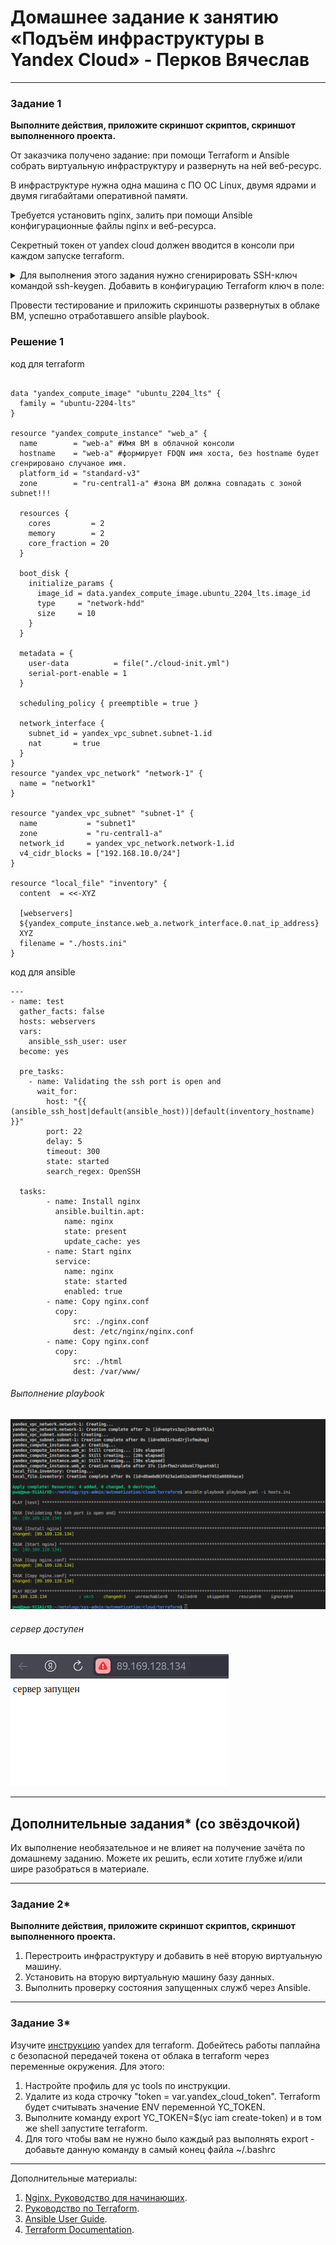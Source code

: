 # Домашнее задание к занятию «Подъём инфраструктуры в Yandex Cloud» - Перков Вячеслав

---

### Задание 1 

**Выполните действия, приложите скриншот скриптов, скриншот выполненного проекта.**

От заказчика получено задание: при помощи Terraform и Ansible собрать виртуальную инфраструктуру и развернуть на ней веб-ресурс. 

В инфраструктуре нужна одна машина с ПО ОС Linux, двумя ядрами и двумя гигабайтами оперативной памяти. 

Требуется установить nginx, залить при помощи Ansible конфигурационные файлы nginx и веб-ресурса. 

Секретный токен от yandex cloud должен вводится в консоли при каждом запуске terraform.
<details>
<summary>
Для выполнения этого задания нужно сгенирировать SSH-ключ командой ssh-keygen. Добавить в конфигурацию Terraform ключ в поле:
</summary>

```
 metadata = {
    user-data = "${file("./meta.txt")}"
  }
``` 

В файле meta прописать: 
 
```
 users:
  - name: user
    groups: sudo
    shell: /bin/bash
    sudo: ['ALL=(ALL) NOPASSWD:ALL']
    ssh-authorized-keys:
      - ssh-rsa  xxx
```
Где xxx — это ключ из файла /home/"name_ user"/.ssh/id_rsa.pub. Примерная конфигурация Terraform:

```
terraform {
  required_providers {
    yandex = {
      source = "yandex-cloud/yandex"
    }
  }
}

variable "yandex_cloud_token" {
  type = string
  description = "Данная переменная потребует ввести секретный токен в консоли при запуске terraform plan/apply"
}

provider "yandex" {
  token     = var.yandex_cloud_token #секретные данные должны быть в сохранности!! Никогда не выкладывайте токен в публичный доступ.
  cloud_id  = "xxx"
  folder_id = "xxx"
  zone      = "ru-central1-a"
}

resource "yandex_compute_instance" "vm-1" {
  name = "terraform1"

  resources {
    cores  = 2
    memory = 2
  }

  boot_disk {
    initialize_params {
      image_id = "fd87kbts7j40q5b9rpjr"
    }
  }

  network_interface {
    subnet_id = yandex_vpc_subnet.subnet-1.id
    nat       = true
  }
  
  metadata = {
    user-data = "${file("./meta.txt")}"
  }

}
resource "yandex_vpc_network" "network-1" {
  name = "network1"
}

resource "yandex_vpc_subnet" "subnet-1" {
  name           = "subnet1"
  zone           = "ru-central1-b"
  network_id     = yandex_vpc_network.network-1.id
  v4_cidr_blocks = ["192.168.10.0/24"]
}

output "internal_ip_address_vm_1" {
  value = yandex_compute_instance.vm-1.network_interface.0.ip_address
}
output "external_ip_address_vm_1" {
  value = yandex_compute_instance.vm-1.network_interface.0.nat_ip_address
}
```

В конфигурации Ansible указать:

* внешний IP-адрес машины, полученный из output external_ ip_ address_ vm_1, в файле hosts;
* доступ в файле plabook *yml поля hosts.

```
- hosts: 138.68.85.196
  remote_user: user
  tasks:
    - service:
        name: nginx
        state: started
      become: yes
      become_method: sudo

```
</details>

Провести тестирование и приложить скриншоты развернутых в облаке ВМ, успешно отработавшего ansible playbook. 

   
### Решение 1    

код для terraform

```

data "yandex_compute_image" "ubuntu_2204_lts" {
  family = "ubuntu-2204-lts"
}

resource "yandex_compute_instance" "web_a" {
  name        = "web-a" #Имя ВМ в облачной консоли
  hostname    = "web-a" #формирует FDQN имя хоста, без hostname будет сгенрировано случаное имя.
  platform_id = "standard-v3"
  zone        = "ru-central1-a" #зона ВМ должна совпадать с зоной subnet!!!

  resources {
    cores         = 2
    memory        = 2
    core_fraction = 20
  }

  boot_disk {
    initialize_params {
      image_id = data.yandex_compute_image.ubuntu_2204_lts.image_id
      type     = "network-hdd"
      size     = 10
    }
  }

  metadata = {
    user-data          = file("./cloud-init.yml")
    serial-port-enable = 1
  }

  scheduling_policy { preemptible = true }

  network_interface {
    subnet_id = yandex_vpc_subnet.subnet-1.id
    nat       = true
  }
}
resource "yandex_vpc_network" "network-1" {
  name = "network1"
}

resource "yandex_vpc_subnet" "subnet-1" {
  name           = "subnet1"
  zone           = "ru-central1-a"
  network_id     = yandex_vpc_network.network-1.id
  v4_cidr_blocks = ["192.168.10.0/24"]
}

resource "local_file" "inventory" {
  content  = <<-XYZ

  [webservers]
  ${yandex_compute_instance.web_a.network_interface.0.nat_ip_address}
  XYZ
  filename = "./hosts.ini"
}

```
   
код для ansible

```
---
- name: test
  gather_facts: false
  hosts: webservers
  vars:
    ansible_ssh_user: user
  become: yes

  pre_tasks:
    - name: Validating the ssh port is open and
      wait_for:
        host: "{{ (ansible_ssh_host|default(ansible_host))|default(inventory_hostname) }}"
        port: 22
        delay: 5
        timeout: 300
        state: started
        search_regex: OpenSSH

  tasks:
        - name: Install nginx
          ansible.builtin.apt:
            name: nginx
            state: present
            update_cache: yes
        - name: Start nginx
          service:
            name: nginx
            state: started
            enabled: true
        - name: Copy nginx.conf
          copy: 
              src: ./nginx.conf
              dest: /etc/nginx/nginx.conf
        - name: Copy nginx.conf
          copy: 
              src: ./html
              dest: /var/www/

```
###### Выполнение playbook
![playbook](https://github.com/vyacheslav-PA/netology/blob/88abdf607696a5af931af2c314e6af92c2d546c8/sys-admin/automatization/cloud/terraform/img/img-terraform-1.png)   


###### сервер доступен
![playbook](https://github.com/vyacheslav-PA/netology/blob/88abdf607696a5af931af2c314e6af92c2d546c8/sys-admin/automatization/cloud/terraform/img/img-nginx-1.png)   

---

## Дополнительные задания* (со звёздочкой)

Их выполнение необязательное и не влияет на получение зачёта по домашнему заданию. Можете их решить, если хотите глубже и/или шире разобраться в материале.

--- 
### Задание 2*

**Выполните действия, приложите скриншот скриптов, скриншот выполненного проекта.**

1. Перестроить инфраструктуру и добавить в неё вторую виртуальную машину. 
2. Установить на вторую виртуальную машину базу данных. 
3. Выполнить проверку состояния запущенных служб через Ansible.

--- 
### Задание 3*
Изучите [инструкцию](https://cloud.yandex.ru/docs/tutorials/infrastructure-management/terraform-quickstart) yandex для terraform.
Добейтесь работы паплайна с безопасной передачей токена от облака в terraform через переменные окружения. Для этого:

1. Настройте профиль для yc tools по инструкции.
2. Удалите из кода строчку "token = var.yandex_cloud_token". Terraform будет считывать значение ENV переменной YC_TOKEN.
3. Выполните команду export YC_TOKEN=$(yc iam create-token) и в том же shell запустите terraform.
4. Для того чтобы вам не нужно было каждый раз выполнять export - добавьте данную команду в самый конец файла ~/.bashrc

---

Дополнительные материалы: 

1. [Nginx. Руководство для начинающих](https://nginx.org/ru/docs/beginners_guide.html). 
2. [Руководство по Terraform](https://registry.terraform.io/providers/yandex-cloud/yandex/latest/doc). 
3. [Ansible User Guide](https://docs.ansible.com/ansible/latest/user_guide/index.html).
1. [Terraform Documentation](https://www.terraform.io/docs/index.html).